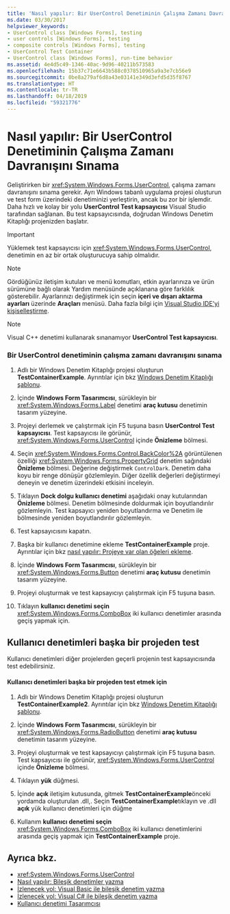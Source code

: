 ```yaml
---
title: 'Nasıl yapılır: Bir UserControl Denetiminin Çalışma Zamanı Davranışını Sınama'
ms.date: 03/30/2017
helpviewer_keywords:
- UserControl class [Windows Forms], testing
- user controls [Windows Forms], testing
- composite controls [Windows Forms], testing
- UserControl Test Container
- UserControl class [Windows Forms], run-time behavior
ms.assetid: 4e4d5c49-1346-40ac-9d96-40211b573583
ms.openlocfilehash: 15b37c71e6643b588c0378510965a9a3e7cb56e9
ms.sourcegitcommit: 0be8a279af6d8a43e03141e349d3efd5d35f8767
ms.translationtype: HT
ms.contentlocale: tr-TR
ms.lasthandoff: 04/18/2019
ms.locfileid: "59321776"
---
```

# <a name="how-to-test-the-run-time-behavior-of-a-usercontrol"></a>Nasıl yapılır: Bir UserControl Denetiminin Çalışma Zamanı Davranışını Sınama
Geliştirirken bir <xref:System.Windows.Forms.UserControl>, çalışma zamanı davranışını sınama gerekir. Ayrı Windows tabanlı uygulama projesi oluşturun ve test form üzerindeki denetiminizi yerleştirin, ancak bu zor bir işlemdir. Daha hızlı ve kolay bir yolu **UserControl Test kapsayıcısı** Visual Studio tarafından sağlanan. Bu test kapsayıcısında, doğrudan Windows Denetim Kitaplığı projenizden başlatır.  
  
> [!IMPORTANT]
>  Yüklemek test kapsayıcısı için <xref:System.Windows.Forms.UserControl>, denetimin en az bir ortak oluşturucuya sahip olmalıdır.  
  
> [!NOTE]
>  Gördüğünüz iletişim kutuları ve menü komutları, etkin ayarlarınıza ve ürün sürümüne bağlı olarak Yardım menüsünde açıklanana göre farklılık gösterebilir. Ayarlarınızı değiştirmek için seçin **içeri ve dışarı aktarma ayarları** üzerinde **Araçları** menüsü. Daha fazla bilgi için [Visual Studio IDE'yi kişiselleştirme](/visualstudio/ide/personalizing-the-visual-studio-ide).  
  
> [!NOTE]
>  Visual C++ denetimi kullanarak sınanamıyor **UserControl Test kapsayıcısı**.  
  
### <a name="to-test-the-run-time-behavior-of-a-usercontrol"></a>Bir UserControl denetiminin çalışma zamanı davranışını sınama  
  
1. Adlı bir Windows Denetim Kitaplığı projesi oluşturun **TestContainerExample**. Ayrıntılar için bkz [Windows Denetim Kitaplığı şablonu](https://docs.microsoft.com/previous-versions/kxczf775(v=vs.100)).  
  
2. İçinde **Windows Form Tasarımcısı**, sürükleyin bir <xref:System.Windows.Forms.Label> denetimi **araç kutusu** denetimin tasarım yüzeyine.  
  
3. Projeyi derlemek ve çalıştırmak için F5 tuşuna basın **UserControl Test kapsayıcısı**. Test kapsayıcısı ile görünür, <xref:System.Windows.Forms.UserControl> içinde **Önizleme** bölmesi.  
  
4. Seçin <xref:System.Windows.Forms.Control.BackColor%2A> görüntülenen özelliği <xref:System.Windows.Forms.PropertyGrid> denetim sağındaki **Önizleme** bölmesi. Değerine değiştirmek `ControlDark`. Denetim daha koyu bir renge dönüşür gözlemleyin. Diğer özellik değerleri değiştirmeyi deneyin ve denetim üzerindeki etkisini inceleyin.  
  
5. Tıklayın **Dock dolgu kullanıcı denetimi** aşağıdaki onay kutularından **Önizleme** bölmesi. Denetim bölmesinde doldurmak için boyutlandırılır gözlemleyin. Test kapsayıcı yeniden boyutlandırma ve Denetim ile bölmesinde yeniden boyutlandırılır gözlemleyin.  
  
6. Test kapsayıcısını kapatın.  
  
7. Başka bir kullanıcı denetimine ekleme **TestContainerExample** proje. Ayrıntılar için bkz [nasıl yapılır: Projeye var olan öğeleri ekleme](https://docs.microsoft.com/previous-versions/visualstudio/visual-studio-2010/9f4t9t92(v=vs.100)).  
  
8. İçinde **Windows Form Tasarımcısı**, sürükleyin bir <xref:System.Windows.Forms.Button> denetimi **araç kutusu** denetimin tasarım yüzeyine.  
  
9. Projeyi oluşturmak ve test kapsayıcıyı çalıştırmak için F5 tuşuna basın.  
  
10. Tıklayın **kullanıcı denetimi seçin** <xref:System.Windows.Forms.ComboBox> iki kullanıcı denetimler arasında geçiş yapmak için.  
  
## <a name="testing-user-controls-from-another-project"></a>Kullanıcı denetimleri başka bir projeden test  
 Kullanıcı denetimleri diğer projelerden geçerli projenin test kapsayıcısında test edebilirsiniz.  
  
#### <a name="to-test-user-controls-from-another-project"></a>Kullanıcı denetimleri başka bir projeden test etmek için  
  
1. Adlı bir Windows Denetim Kitaplığı projesi oluşturun **TestContainerExample2**. Ayrıntılar için bkz [Windows Denetim Kitaplığı şablonu](https://docs.microsoft.com/previous-versions/kxczf775(v=vs.100)).  
  
2. İçinde **Windows Form Tasarımcısı**, sürükleyin bir <xref:System.Windows.Forms.RadioButton> denetimi **araç kutusu** denetimin tasarım yüzeyine.  
  
3. Projeyi oluşturmak ve test kapsayıcıyı çalıştırmak için F5 tuşuna basın. Test kapsayıcısı ile görünür, <xref:System.Windows.Forms.UserControl> içinde **Önizleme** bölmesi.  
  
4. Tıklayın **yük** düğmesi.  
  
5. İçinde **açık** iletişim kutusunda, gitmek **TestContainerExample**önceki yordamda oluşturulan .dll,. Seçin **TestContainerExample**tıklayın ve .dll **açık** yük kullanıcı denetimleri için düğme  
  
6. Kullanım **kullanıcı denetimi seçin** <xref:System.Windows.Forms.ComboBox> iki kullanıcı denetimlerini arasında geçiş yapmak için **TestContainerExample** proje.  
  
## <a name="see-also"></a>Ayrıca bkz.

- <xref:System.Windows.Forms.UserControl>
- [Nasıl yapılır: Bileşik denetimler yazma](how-to-author-composite-controls.md)
- [İzlenecek yol: Visual Basic ile bileşik denetim yazma](walkthrough-authoring-a-composite-control-with-visual-basic.md)
- [İzlenecek yol: Visual C# ile bileşik denetim yazma](walkthrough-authoring-a-composite-control-with-visual-csharp.md)
- [Kullanıcı denetimi Tasarımcısı](https://docs.microsoft.com/previous-versions/visualstudio/visual-studio-2010/183c3hth(v=vs.100))
